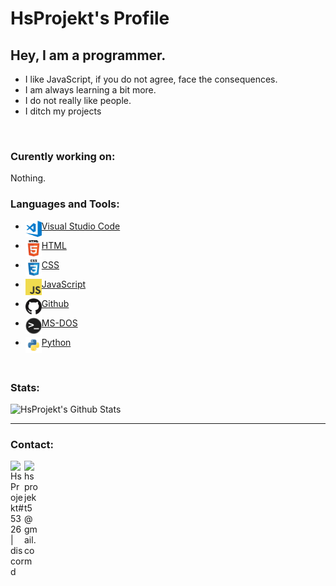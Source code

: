 # HsProjekt's Profile

## Hey, I am a programmer.
- I like JavaScript, if you do not agree, face the consequences.
- I am always learning a bit more.
- I do not really like people.
- I ditch my projects
<br />

### Curently working on:
Nothing.
<br />

### Languages and Tools:

- [<img align="left" alt="Visual Studio Code" width="26px" src="https://raw.githubusercontent.com/github/explore/80688e429a7d4ef2fca1e82350fe8e3517d3494d/topics/visual-studio-code/visual-studio-code.png" /> Visual Studio Code](https://code.visualstudio.com/docs/languages/java)

- [<img align="left" alt="HTML5" width="26px" src="https://raw.githubusercontent.com/github/explore/80688e429a7d4ef2fca1e82350fe8e3517d3494d/topics/html/html.png" /> HTML](https://developer.mozilla.org/en-US/docs/Web/HTML)

- [<img align="left" alt="CSS3" width="26px" src="https://raw.githubusercontent.com/github/explore/80688e429a7d4ef2fca1e82350fe8e3517d3494d/topics/css/css.png" /> CSS](https://developer.mozilla.org/en-US/docs/Web/CSS)

- [<img align="left" alt="JavaScript" width="26px" src="https://raw.githubusercontent.com/github/explore/80688e429a7d4ef2fca1e82350fe8e3517d3494d/topics/javascript/javascript.png" /> JavaScript](https://developer.mozilla.org/en-US/docs/Web/JavaScript)

- [<img align="left" alt="GitHub" width="26px" src="https://raw.githubusercontent.com/github/explore/78df643247d429f6cc873026c0622819ad797942/topics/github/github.png" /> Github](https://github.com/HsProjekt)

- [<img align="left" alt="MS-DOS bach" width="26px" src="https://raw.githubusercontent.com/github/explore/80688e429a7d4ef2fca1e82350fe8e3517d3494d/topics/terminal/terminal.png" /> MS-DOS](https://en.wikipedia.org/wiki/MS-DOS)


- [<img align="left" alt="Pyhton" width="26px" src="https://raw.githubusercontent.com/github/explore/80688e429a7d4ef2fca1e82350fe8e3517d3494d/topics/python/python.png" /> Python](https://www.python.org/)

<br />

### Stats:

<img display="block" alt="HsProjekt's Github Stats" src="https://github-readme-stats.codestackr.vercel.app/api?username=HsProjekt&show_icons=true" />
<br />

---

### Contact:
[<img align="left" alt="HsProjekt#5326 | discord" width="22px" src="https://cdn.jsdelivr.net/npm/simple-icons@v3/icons/discord.svg" />][discord]
[<img align="left" alt="hsprojekt5@gmail.com" width="22px" src="https://cdn.jsdelivr.net/npm/simple-icons@v3/icons/gmail.svg" />][mail]


[discord]: https://discord.gg/2cWxrCe
[mail]: mailto:hsprojekt5m@gmail.com
